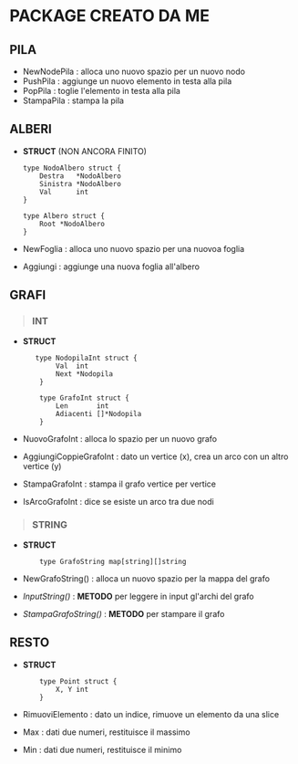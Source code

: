 # PACKAGE CREATO DA ME

## PILA

- NewNodePila : alloca uno nuovo spazio per un nuovo nodo
- PushPila : aggiunge un nuovo elemento in testa alla pila
- PopPila : toglie l'elemento in testa alla pila
- StampaPila : stampa la pila

## ALBERI

- **STRUCT** (NON ANCORA FINITO)

    ```GOLANG
    type NodoAlbero struct {
	    Destra   *NodoAlbero
	    Sinistra *NodoAlbero
	    Val      int
    }

    type Albero struct {
	    Root *NodoAlbero
    }
    ```

- NewFoglia : alloca uno nuovo spazio per una nuovoa foglia
- Aggiungi : aggiunge una nuova foglia all'albero

## GRAFI
> ### **INT**

- **STRUCT**

    ```GOLANG
       type NodopilaInt struct {
            Val  int
            Next *Nodopila
        }

        type GrafoInt struct {
            Len       int
            Adiacenti []*Nodopila
        }
    ```

- NuovoGrafoInt : alloca lo spazio per un nuovo grafo

- AggiungiCoppieGrafoInt : dato un vertice (x), crea un arco con un altro vertice (y)

- StampaGrafoInt : stampa il grafo vertice per vertice

- IsArcoGrafoInt : dice se esiste un arco tra due nodi

> ### STRING

- **STRUCT**

    ```GOLANG
        type GrafoString map[string][]string
    ```

- NewGrafoString() : alloca un nuovo spazio per la mappa del grafo

- *InputString()* : **METODO** per leggere in input gl'archi del grafo

- *StampaGrafoString()* : **METODO** per stampare il grafo

## RESTO

- **STRUCT**

    ```GOLANG
        type Point struct {
            X, Y int
        }
    ```

- RimuoviElemento : dato un indice, rimuove un elemento da una slice
- Max : dati due numeri, restituisce il massimo
- Min : dati due numeri, restituisce il minimo
